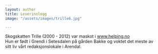 ```yaml
---
layout: author
title: Leserinnlegg
image: "/assets/images/trille6.jpg"

---
```

Skogskatten Trille (2000 - 2012) var maskot i www.helping.no  
Hun er født i Grendi i Setesdalen på gården Bakke og voktet det meste av sitt liv vårt redaksjonslokale i Arendal.